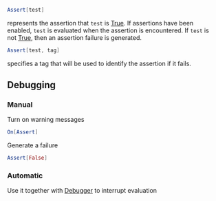 ```mathematica
Assert[test]
```

represents the assertion that `test` is [True](https://reference.wolfram.com/language/ref/True.html). If assertions have been enabled, `test` is evaluated when the assertion is encountered. If `test` is not [True](https://reference.wolfram.com/language/ref/True.html), then an assertion failure is generated.

```mathematica
Assert[test, tag]
```

specifies a tag that will be used to identify the assertion if it fails.

## Debugging

### Manual
Turn on warning messages

```mathematica
On[Assert]
```

Generate a failure

```mathematica
Assert[False]
```

### Automatic
Use it together with [Debugger](frontend/Advanced/Command%20palette/Debugger.md) to interrupt evaluation